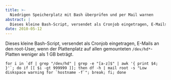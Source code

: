 ```yaml
---
title: >-
  Niedrigen Speicherplatz mit Bash überprüfen und per Mail warnen
abstract: |
  Dieses kleine Bash-Script, versendet als Cronjob eingetragen, E-Mails an den root-User, wenn der Plattenplatz auf allen gemounteten /dev/hd*-Platten weniger als 1 GB beträgt.
date: 2010-05-12
---
```


Dieses kleine Bash-Script, versendet als Cronjob eingetragen, E-Mails an den
root-User, wenn der Plattenplatz auf allen gemounteten `/dev/hd*`-Platten
weniger als 1 GB beträgt.

    for i in `df | grep "/dev/hd" | grep -e "[a-z]$" | awk '{ print $4; }'`; do if [[ $i -gt 999999 ]]; then df -h | mail root -s "Low diskspace warning for `hostname -f`"; break; fi; done
